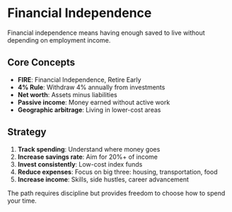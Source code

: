 # Financial Independence

Financial independence means having enough saved to live without depending on employment income.

## Core Concepts

- **FIRE**: Financial Independence, Retire Early
- **4% Rule**: Withdraw 4% annually from investments
- **Net worth**: Assets minus liabilities
- **Passive income**: Money earned without active work
- **Geographic arbitrage**: Living in lower-cost areas

## Strategy

1. **Track spending**: Understand where money goes
2. **Increase savings rate**: Aim for 20%+ of income
3. **Invest consistently**: Low-cost index funds
4. **Reduce expenses**: Focus on big three: housing, transportation, food
5. **Increase income**: Skills, side hustles, career advancement

The path requires discipline but provides freedom to choose how to spend your time.